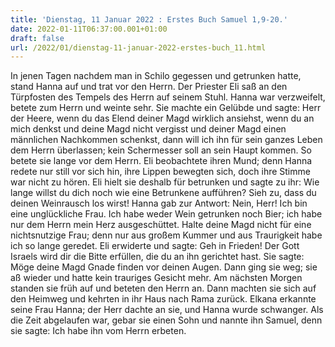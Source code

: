 ```yaml
---
title: 'Dienstag, 11 Januar 2022 : Erstes Buch Samuel 1,9-20.'
date: 2022-01-11T06:37:00.001+01:00
draft: false
url: /2022/01/dienstag-11-januar-2022-erstes-buch_11.html
---
```


In jenen Tagen nachdem man in Schilo gegessen und getrunken hatte, stand Hanna auf und trat vor den Herrn. Der Priester Eli saß an den Türpfosten des Tempels des Herrn auf seinem Stuhl. Hanna war verzweifelt, betete zum Herrn und weinte sehr. Sie machte ein Gelübde und sagte: Herr der Heere, wenn du das Elend deiner Magd wirklich ansiehst, wenn du an mich denkst und deine Magd nicht vergisst und deiner Magd einen männlichen Nachkommen schenkst, dann will ich ihn für sein ganzes Leben dem Herrn überlassen; kein Schermesser soll an sein Haupt kommen. So betete sie lange vor dem Herrn. Eli beobachtete ihren Mund; denn Hanna redete nur still vor sich hin, ihre Lippen bewegten sich, doch ihre Stimme war nicht zu hören. Eli hielt sie deshalb für betrunken und sagte zu ihr: Wie lange willst du dich noch wie eine Betrunkene aufführen? Sieh zu, dass du deinen Weinrausch los wirst! Hanna gab zur Antwort: Nein, Herr! Ich bin eine unglückliche Frau. Ich habe weder Wein getrunken noch Bier; ich habe nur dem Herrn mein Herz ausgeschüttet. Halte deine Magd nicht für eine nichtsnutzige Frau; denn nur aus großem Kummer und aus Traurigkeit habe ich so lange geredet. Eli erwiderte und sagte: Geh in Frieden! Der Gott Israels wird dir die Bitte erfüllen, die du an ihn gerichtet hast. Sie sagte: Möge deine Magd Gnade finden vor deinen Augen. Dann ging sie weg; sie aß wieder und hatte kein trauriges Gesicht mehr. Am nächsten Morgen standen sie früh auf und beteten den Herrn an. Dann machten sie sich auf den Heimweg und kehrten in ihr Haus nach Rama zurück. Elkana erkannte seine Frau Hanna; der Herr dachte an sie, und Hanna wurde schwanger. Als die Zeit abgelaufen war, gebar sie einen Sohn und nannte ihn Samuel, denn sie sagte: Ich habe ihn vom Herrn erbeten.